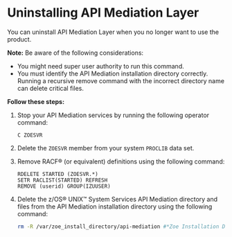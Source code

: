 # Uninstalling API Mediation Layer

You can uninstall API Mediation Layer when you no longer want to use the product.

**Note:** Be aware of the following considerations:

-   You might need super user authority to run this command.
-   You must identify the API Mediation installation directory correctly. Running a recursive remove command with the incorrect directory name can delete critical files.

**Follow these steps:**

1.  Stop your API Mediation services by running the following operator command:

    ```
    C ZOESVR
    ```

2.  Delete the `ZOESVR` member from your system `PROCLIB` data set.
3.  Remove RACF® \(or equivalent\) definitions using the following command:

    ```
    RDELETE STARTED (ZOESVR.*)
    SETR RACLIST(STARTED) REFRESH
    REMOVE (userid) GROUP(IZUUSER)
    ```

4.  Delete the z/OS® UNIX™ System Services API Mediation directory and files from the API Mediation installation directory using the following command:

    ```sh
    rm -R /var/zoe_install_directory/api-mediation #*Zoe Installation Directory*
    ```


